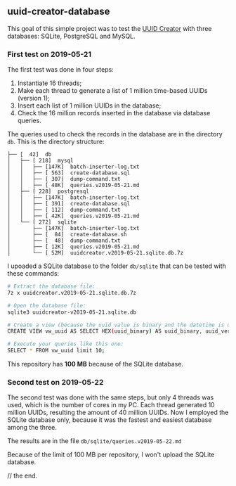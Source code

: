 ## uuid-creator-database

This goal of this simple project was to test the [UUID Creator](https://github.com/f4b6a3/uuid-creator) with three databases: SQLite, PostgreSQL and MySQL.

### First test on 2019-05-21

The first test was done in four steps:

1. Instantiate 16 threads;
2. Make each thread to generate a list of 1 million time-based UUIDs (version 1);
3. Insert each list of 1 million UUIDs in the database;
4. Check the 16 million records inserted in the database via database queries.

The queries used to check the records in the database are in the directory `db`. This is the directory structure:

```text
├── [  42]  db
│   ├── [ 218]  mysql
│   │   ├── [147K]  batch-inserter-log.txt
│   │   ├── [ 563]  create-database.sql
│   │   ├── [ 307]  dump-command.txt
│   │   ├── [ 48K]  queries.v2019-05-21.md
│   ├── [ 228]  postgresql
│   │   ├── [147K]  batch-inserter-log.txt
│   │   ├── [ 391]  create-database.sql
│   │   ├── [ 112]  dump-command.txt
│   │   ├── [ 42K]  queries.v2019-05-21.md
│   └── [ 272]  sqlite
│       ├── [147K]  batch-inserter-log.txt
│       ├── [  84]  create-database.sh
│       ├── [  48]  dump-command.txt
│       ├── [ 12K]  queries.v2019-05-21.md
│       └── [ 52M]  uuidcreator.v2019-05-21.sqlite.db.7z
```

I upoaded a SQLite database to the folder `db/sqlite` that can be tested with these commands:

```bash
# Extract the database file:
7z x uuidcreator.v2019-05-21.sqlite.db.7z

# Open the database file:
sqlite3 uuidcreator-v2019-05-21.sqlite.db

# Create a view (because the uuid value is binary and the datetime is unix epoch):
CREATE VIEW vw_uuid AS SELECT HEX(uuid_binary) AS uuid_binary, uuid_version, DATETIME(uuid_datetime / 1000, 'unixepoch') AS uuid_datetime, uuid_timestamp, uuid_clockseq, uuid_nodeid, uuid_counter, uuid_threadid FROM tb_uuid;

# Execute your queries like this one:
SELECT * FROM vw_uuid limit 10;
```

This repository has **100 MB** because of the SQLite database.

### Second test on 2019-05-22

The second test was done with the same steps, but only 4 threads was used, which is the number of cores in my PC. Each thread generated 10 million UUIDs, resulting the amount of 40 million UUIDs. Now I employed the SQLite database only, because it was the fastest and easiest database among the three.

The results are in the file `db/sqlite/queries.v2019-05-22.md`

Because of the limit of 100 MB per repository, I won't upload the SQLite database.

// the end.

